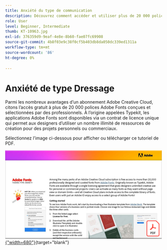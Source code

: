 ```yaml
---
title: Anxiété du type de communication
description: Découvrez comment accéder et utiliser plus de 20 000 polices conçues par des professionnels dans Creative Cloud
role: User
level: Beginner, Intermediate
thumb: KT-10963.jpg
exl-id: 376359d9-9eaf-4e8e-8b60-fae07fc69908
source-git-commit: 4b8f03e9c38f0cf5b403db8da050dc339ed1311a
workflow-type: tm+mt
source-wordcount: '86'
ht-degree: 0%

---
```


# Anxiété de type Dressage

Parmi les nombreux avantages d’un abonnement Adobe Creative Cloud, citons l’accès gratuit à plus de 20 000 polices Adobe Fonts conçues et sélectionnées par des professionnels. À l’origine appelées Typekit, les applications Adobe Fonts sont disponibles via un contrat de licence unique qui permet aux designers d’utiliser un nombre illimité de ressources de création pour des projets personnels ou commerciaux.

Sélectionnez l’image ci-dessous pour afficher ou télécharger ce tutoriel de PDF.

[![Image de la première page du tutoriel](assets/TamingTypeAnxiety.png){&quot;width=680&quot;}](assets/Adobe-Fonts-Taming-Font-Anxiety.pdf){target=&quot;blank&quot;}
